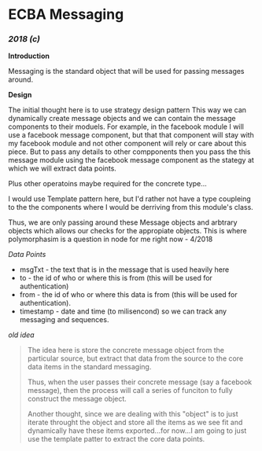 # ECBA Messaging

### *2018 (c)*

**Introduction**

Messaging is the standard object that will be used for passing messages around.

**Design**

The initial thought here is to use strategy design pattern  This way we can dynamically
create message objects and we can contain the message components to their moduels.  For
example, in the facebook module I will use a facebook message component, but that that
component will stay with my facebook module and not other component will rely or
care about this piece.  But to pass any details to other compponents then you pass
the this message module using the facebook message component as the stategy at which
we will extract data points.

Plus other operatoins maybe required for the concrete type...

I would use Template pattern here, but I'd rather not have a type coupleing to the
the components where I would be derriving from this module's class.

Thus, we are only passing around these Message objects and arbtrary objects which
allows our checks for the appropiate objects.  This is where polymorphasim is a
question in node for me right now - 4/2018

*Data Points*
* msgTxt - the text that is in the message that is used heavily here
* to - the id of who or where this is from (this will be used for authentication)
* from - the id of who or where this data is from (this will be used for authentication).
* timestamp - date and time (to milisencond) so we can track any messaging and sequences.

*old idea*
> The idea here is store the concrete message object from the particular source, but
> extract that data from the source to the core data items in the standard messaging.
>
> Thus, when the user passes their concrete message (say a facebook message), then the
> process will call a series of funciton to fully construct the message object.
> 
> Another thought, since we are dealing with this "object" is to just iterate throught
> the object and store all the items as we see fit and dynamically have these items
> exported...for now...I am going to just use the template patter to extract the core
> data points.

